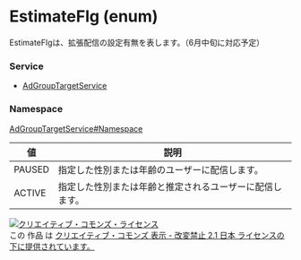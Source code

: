 # EstimateFlg (enum)
EstimateFlgは、拡張配信の設定有無を表します。（6月中旬に対応予定）
### Service
+ [AdGroupTargetService](../../services/AdGroupTargetService.md)

### Namespace
[AdGroupTargetService#Namespace](../../services/AdGroupTargetService.md#namespace)

| 値 | 説明 |
|---|---|
| PAUSED| 指定した性別または年齢のユーザーに配信します。 |
| ACTIVE| 指定した性別または年齢と推定されるユーザーに配信します。 |

<a rel="license" href="http://creativecommons.org/licenses/by-nd/2.1/jp/"><img alt="クリエイティブ・コモンズ・ライセンス" style="border-width:0" src="https://i.creativecommons.org/l/by-nd/2.1/jp/88x31.png" /></a><br />この 作品 は <a rel="license" href="http://creativecommons.org/licenses/by-nd/2.1/jp/">クリエイティブ・コモンズ 表示 - 改変禁止 2.1 日本 ライセンスの下に提供されています。</a>
